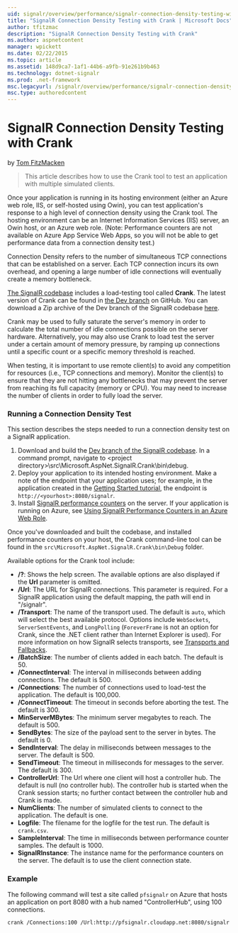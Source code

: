 ```yaml
---
uid: signalr/overview/performance/signalr-connection-density-testing-with-crank
title: "SignalR Connection Density Testing with Crank | Microsoft Docs"
author: tfitzmac
description: "SignalR Connection Density Testing with Crank"
ms.author: aspnetcontent
manager: wpickett
ms.date: 02/22/2015
ms.topic: article
ms.assetid: 148d9ca7-1af1-44b6-a9fb-91e261b9b463
ms.technology: dotnet-signalr
ms.prod: .net-framework
msc.legacyurl: /signalr/overview/performance/signalr-connection-density-testing-with-crank
msc.type: authoredcontent
---
```

SignalR Connection Density Testing with Crank
====================
by [Tom FitzMacken](https://github.com/tfitzmac)

> This article describes how to use the Crank tool to test an application with multiple simulated clients.


Once your application is running in its hosting environment (either an Azure web role, IIS, or self-hosted using Owin), you can test application's response to a high level of connection density using the Crank tool. The hosting environment can be an Internet Information Services (IIS) server, an Owin host, or an Azure web role. (Note: Performance counters are not available on Azure App Service Web Apps, so you will not be able to get performance data from a connection density test.)

Connection Density refers to the number of simultaneous TCP connections that can be established on a server. Each TCP connection incurs its own overhead, and opening a large number of idle connections will eventually create a memory bottleneck.

[The SignalR codebase](https://github.com/signalr/signalr) includes a load-testing tool called **Crank**. The latest version of Crank can be found in [the Dev branch](https://github.com/SignalR/signalr/tree/dev) on GitHub. You can download a Zip archive of the Dev branch of the SignalR codebase [here](https://github.com/SignalR/SignalR/archive/dev.zip).

Crank may be used to fully saturate the server's memory in order to calculate the total number of idle connections possible on the server hardware. Alternatively, you may also use Crank to load test the server under a certain amount of memory pressure, by ramping up connections until a specific count or a specific memory threshold is reached.

When testing, it is important to use remote client(s) to avoid any competition for resources (i.e., TCP connections and memory). Monitor the client(s) to ensure that they are not hitting any bottlenecks that may prevent the server from reaching its full capacity (memory or CPU). You may need to increase the number of clients in order to fully load the server.

### Running a Connection Density Test

This section describes the steps needed to run a connection density test on a SignalR application.

1. Download and build the [Dev branch of the SignalR codebase](https://github.com/SignalR/SignalR/archive/dev.zip). In a command prompt, navigate to &lt;project directory&gt;\src\Microsoft.AspNet.SignalR.Crank\bin\debug.
2. Deploy your application to its intended hosting environment. Make a note of the endpoint that your application uses; for example, in the application created in the [Getting Started tutorial](../getting-started/tutorial-getting-started-with-signalr.md), the endpoint is `http://<yourhost>:8080/signalr`.
3. Install [SignalR performance counters](signalr-performance.md#perfcounters) on the server. If your application is running on Azure, see [Using SignalR Performance Counters in an Azure Web Role](using-signalr-performance-counters-in-an-azure-web-role.md).

Once you've downloaded and built the codebase, and installed performance counters on your host, the Crank command-line tool can be found in the `src\Microsoft.AspNet.SignalR.Crank\bin\Debug` folder.

Available options for the Crank tool include:

- **/?**: Shows the help screen. The available options are also displayed if the **Url** parameter is omitted.
- **/Url**: The URL for SignalR connections. This parameter is required. For a SignalR application using the default mapping, the path will end in "/signalr".
- **/Transport**: The name of the transport used. The default is `auto`, which will select the best available protocol. Options include `WebSockets`, `ServerSentEvents`, and `LongPolling` (`ForeverFrame` is not an option for Crank, since the .NET client rather than Internet Explorer is used). For more information on how SignalR selects transports, see [Transports and Fallbacks](../getting-started/introduction-to-signalr.md#transports).
- **/BatchSize**: The number of clients added in each batch. The default is 50.
- **/ConnectInterval**: The interval in milliseconds between adding connections. The default is 500.
- **/Connections**: The number of connections used to load-test the application. The default is 100,000.
- **/ConnectTimeout**: The timeout in seconds before aborting the test. The default is 300.
- **MinServerMBytes**: The minimum server megabytes to reach. The default is 500.
- **SendBytes**: The size of the payload sent to the server in bytes. The default is 0.
- **SendInterval**: The delay in milliseconds between messages to the server. The default is 500.
- **SendTimeout**: The timeout in milliseconds for messages to the server. The default is 300.
- **ControllerUrl**: The Url where one client will host a controller hub. The default is null (no controller hub). The controller hub is started when the Crank session starts; no further contact between the controller hub and Crank is made.
- **NumClients**: The number of simulated clients to connect to the application. The default is one.
- **Logfile**: The filename for the logfile for the test run. The default is `crank.csv`.
- **SampleInterval**: The time in milliseconds between performance counter samples. The default is 1000.
- **SignalRInstance**: The instance name for the performance counters on the server. The default is to use the client connection state.

### Example

The following command will test a site called `pfsignalr` on Azure that hosts an application on port 8080 with a hub named "ControllerHub", using 100 connections.

`crank /Connections:100 /Url:http://pfsignalr.cloudapp.net:8080/signalr`
